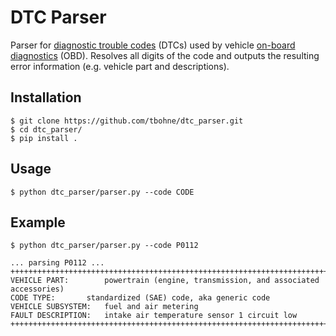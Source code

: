 # DTC Parser

Parser for [diagnostic trouble codes](https://en.wikipedia.org/wiki/OBD-II_PIDs) (DTCs) used by vehicle [on-board diagnostics](https://en.wikipedia.org/wiki/On-board_diagnostics) (OBD). Resolves all digits of the code and outputs the resulting error information (e.g. vehicle part and descriptions).

## Installation
```
$ git clone https://github.com/tbohne/dtc_parser.git
$ cd dtc_parser/
$ pip install .
```

## Usage
```
$ python dtc_parser/parser.py --code CODE
```

## Example
```
$ python dtc_parser/parser.py --code P0112

... parsing P0112 ...
++++++++++++++++++++++++++++++++++++++++++++++++++++++++++++++++++++++++++++++++++++++++++++++++
VEHICLE PART:		 powertrain (engine, transmission, and associated accessories)
CODE TYPE:		 standardized (SAE) code, aka generic code
VEHICLE SUBSYSTEM:	 fuel and air metering
FAULT DESCRIPTION:	 intake air temperature sensor 1 circuit low
++++++++++++++++++++++++++++++++++++++++++++++++++++++++++++++++++++++++++++++++++++++++++++++++
```
